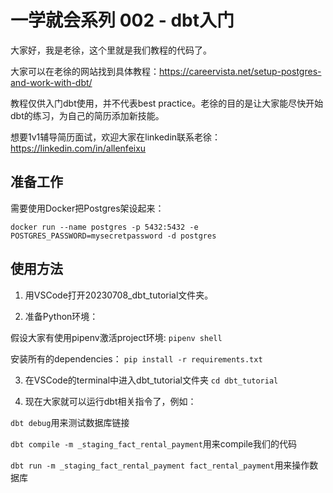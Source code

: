 # 一学就会系列 002 - dbt入门
大家好，我是老徐，这个里就是我们教程的代码了。

大家可以在老徐的网站找到具体教程：https://careervista.net/setup-postgres-and-work-with-dbt/

教程仅供入门dbt使用，并不代表best practice。老徐的目的是让大家能尽快开始dbt的练习，为自己的简历添加新技能。

想要1v1辅导简历面试，欢迎大家在linkedin联系老徐：https://linkedin.com/in/allenfeixu


## 准备工作
需要使用Docker把Postgres架设起来：

`docker run --name postgres -p 5432:5432 -e POSTGRES_PASSWORD=mysecretpassword -d postgres`


## 使用方法
1. 用VSCode打开20230708_dbt_tutorial文件夹。

2. 准备Python环境：

假设大家有使用pipenv激活project环境:
`pipenv shell`

安装所有的dependencies：
`pip install -r requirements.txt`

3. 在VSCode的terminal中进入dbt_tutorial文件夹
`cd dbt_tutorial`

4. 现在大家就可以运行dbt相关指令了，例如：

`dbt debug`用来测试数据库链接

`dbt compile -m _staging_fact_rental_payment`用来compile我们的代码

`dbt run -m _staging_fact_rental_payment fact_rental_payment`用来操作数据库